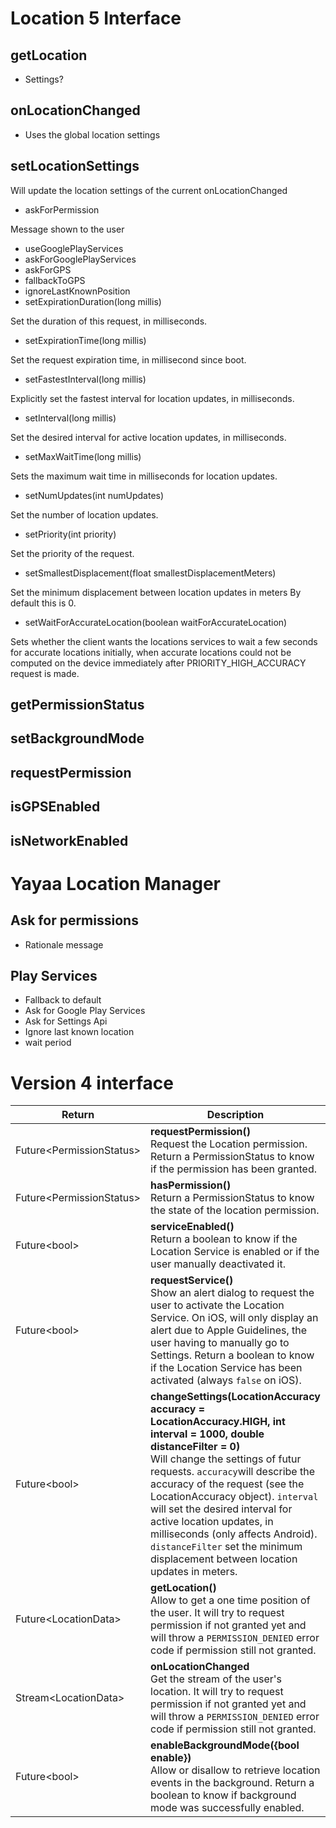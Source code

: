 # Location 5 Interface

## getLocation

- Settings?

## onLocationChanged

- Uses the global location settings

## setLocationSettings

Will update the location settings of the current onLocationChanged

- askForPermission

Message shown to the user

- useGooglePlayServices
- askForGooglePlayServices
- askForGPS
- fallbackToGPS
- ignoreLastKnownPosition
- setExpirationDuration(long millis)

Set the duration of this request, in milliseconds.

- setExpirationTime(long millis)

Set the request expiration time, in millisecond since boot.

- setFastestInterval(long millis)

Explicitly set the fastest interval for location updates, in milliseconds.

- setInterval(long millis)

Set the desired interval for active location updates, in milliseconds.

- setMaxWaitTime(long millis)

Sets the maximum wait time in milliseconds for location updates.

- setNumUpdates(int numUpdates)

Set the number of location updates.

- setPriority(int priority)

Set the priority of the request.

- setSmallestDisplacement(float smallestDisplacementMeters)

Set the minimum displacement between location updates in meters
By default this is 0.

- setWaitForAccurateLocation(boolean waitForAccurateLocation)

Sets whether the client wants the locations services to wait a few seconds for accurate locations initially, when accurate locations could not be computed on the device immediately after PRIORITY_HIGH_ACCURACY request is made.

## getPermissionStatus

## setBackgroundMode

## requestPermission

## isGPSEnabled

## isNetworkEnabled

# Yayaa Location Manager

## Ask for permissions

- Rationale message

## Play Services

- Fallback to default
- Ask for Google Play Services
- Ask for Settings Api
- Ignore last known location
- wait period

# Version 4 interface

| Return                    | Description                                                                                                                                                                                                                                                                                                                                                                                                                                                  |
| ------------------------- | ------------------------------------------------------------------------------------------------------------------------------------------------------------------------------------------------------------------------------------------------------------------------------------------------------------------------------------------------------------------------------------------------------------------------------------------------------------ |
| Future\<PermissionStatus> | **requestPermission()** <br>Request the Location permission. Return a PermissionStatus to know if the permission has been granted.                                                                                                                                                                                                                                                                                                                           |
| Future\<PermissionStatus> | **hasPermission()** <br>Return a PermissionStatus to know the state of the location permission.                                                                                                                                                                                                                                                                                                                                                              |
| Future\<bool>             | **serviceEnabled()** <br>Return a boolean to know if the Location Service is enabled or if the user manually deactivated it.                                                                                                                                                                                                                                                                                                                                 |
| Future\<bool>             | **requestService()** <br>Show an alert dialog to request the user to activate the Location Service. On iOS, will only display an alert due to Apple Guidelines, the user having to manually go to Settings. Return a boolean to know if the Location Service has been activated (always `false` on iOS).                                                                                                                                                     |
| Future\<bool>             | **changeSettings(LocationAccuracy accuracy = LocationAccuracy.HIGH, int interval = 1000, double distanceFilter = 0)** <br>Will change the settings of futur requests. `accuracy`will describe the accuracy of the request (see the LocationAccuracy object). `interval` will set the desired interval for active location updates, in milliseconds (only affects Android). `distanceFilter` set the minimum displacement between location updates in meters. |
| Future\<LocationData>     | **getLocation()** <br>Allow to get a one time position of the user. It will try to request permission if not granted yet and will throw a `PERMISSION_DENIED` error code if permission still not granted.                                                                                                                                                                                                                                                    |
| Stream\<LocationData>     | **onLocationChanged** <br>Get the stream of the user's location. It will try to request permission if not granted yet and will throw a `PERMISSION_DENIED` error code if permission still not granted.                                                                                                                                                                                                                                                       |
| Future\<bool>             | **enableBackgroundMode({bool enable})** <br>Allow or disallow to retrieve location events in the background. Return a boolean to know if background mode was successfully enabled.                                                                                                                                                                                                                                                                           |
